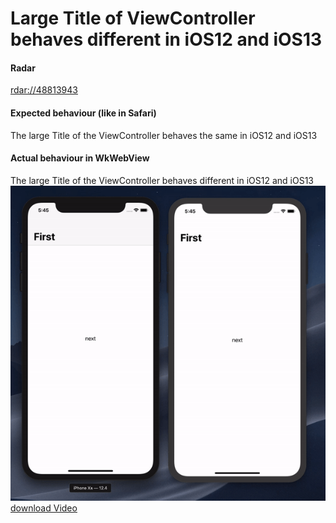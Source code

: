 # Large Title of ViewController behaves different in iOS12 and iOS13
#### Radar
[rdar://48813943](http://openradar.appspot.com/radar?id=4969593701400576)

#### Expected behaviour (like in Safari)
The large Title of the ViewController behaves the same in iOS12 and iOS13

#### Actual behaviour in WkWebView
The large Title of the ViewController behaves different in iOS12 and iOS13
![LargeTitleTest](https://github.com/awBSH/apple-radar/raw/master/LargeTitleTest/LargeTitleTest.gif)
[download Video](https://github.com/awBSH/apple-radar/raw/master/LargeTitleTest/LargeTitleTest.mov)